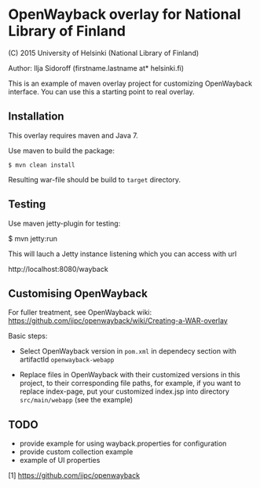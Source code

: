 OpenWayback overlay for National Library of Finland
===================================================

(C) 2015 University of Helsinki (National Library of Finland)

Author: Ilja Sidoroff (firstname.lastname at* helsinki.fi)

This is an example of maven overlay project for customizing
OpenWayback interface. You can use this a starting point to real
overlay.

Installation
------------

This overlay requires maven and Java 7.

Use maven to build the package:

    $ mvn clean install

Resulting war-file should be build to ``target`` directory.

Testing
-------

Use maven jetty-plugin for testing:

   $ mvn jetty:run

This will lauch a Jetty instance listening which you can access with url

   http://localhost:8080/wayback

Customising OpenWayback
-----------------------

For fuller treatment, see OpenWayback wiki: https://github.com/iipc/openwayback/wiki/Creating-a-WAR-overlay

Basic steps:

 * Select OpenWayback version in `pom.xml` in dependecy section with artifactId `openwayback-webapp`

 * Replace files in OpenWayback with their customized versions in this
   project, to their corresponding file paths, for example, if you
   want to replace index-page, put your customized index.jsp into
   directory `src/main/webapp` (see the example)

TODO
----

* provide example for using wayback.properties for configuration
* provide custom collection example
* example of UI properties

[1] https://github.com/iipc/openwayback

